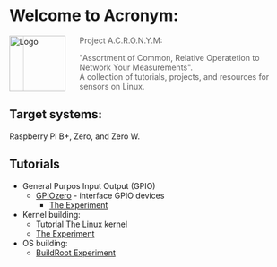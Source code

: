 # Welcome to Acronym:
<a href="https://socialartcasts.com/"><img src="https://socialartcasts.com/image/logo.png" alt="Logo" align="left" style="margin-right: 25px" height=100></a> 
> Project A.C.R.O.N.Y.M:
> 
>  "Assortment of Common, Relative Operatetion to Network Your Measurements". <BR> 
>  A collection of tutorials, projects, and resources for sensors on Linux.
>   

## Target systems:
Raspberry Pi B+, Zero, and Zero W.

## Tutorials

- General Purpos Input Output (GPIO)
  - [GPIOzero](https://gpiozero.readthedocs.io/en/stable/recipes.html) -  interface GPIO devices 
    - [The Experiment](https://github.com/Tearran/acronym/wiki/gpiozero-Experiment)
- Kernel building: 
    - Tutorial [The Linux kernel](https://www.raspberrypi.com/documentation/computers/linux_kernel.html)
    - [The Experiment](https://github.com/Tearran/acronym/wiki/Zero-kernel-experiment)
- OS building: 
  - [BuildRoot Experiment](https://github.com/Tearran/acronym/wiki/Buildroot-Experiment)

